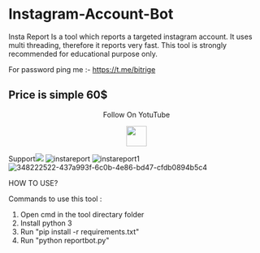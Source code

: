 # Instagram-Account-Bot
Insta Report Is a tool which reports a targeted instagram account. 
It uses multi threading, therefore it reports very fast. 
This tool is strongly recommended for educational purpose only.

For password ping me :- https://t.me/bitrige

## Price is simple 60$

<p align="center">
  Follow On YotuTube
</p>
<p align="center">
  <a href="https://www.youtube.com/watch?v=s-z1Yhs8usQ">
    <img src="https://www.iconsdb.com/icons/preview/red/youtube-4-xxl.png" width="40" height="40">
  </a>
</p>

Support</h3><a href="https://t.me/"><img src="https://img.shields.io/badge/Contact%20Owner-red.svg?logo=Telegram"></a>
![instareport](https://github.com/user-attachments/assets/50627fec-394e-44df-9961-618640a213c5)
![instareport1](https://github.com/user-attachments/assets/1e96c127-5a37-4213-b421-ea4b1c9ceb17)
![348222522-437a993f-6c0b-4e86-bd47-cfdb0894b5c4](https://github.com/user-attachments/assets/aa075433-363e-47c8-8658-77541343af9a)

HOW TO USE?

Commands to use this tool : 

1. Open cmd in the tool directary folder
2. Install python 3
3. Run "pip install -r requirements.txt"
4. Run "python reportbot.py"

